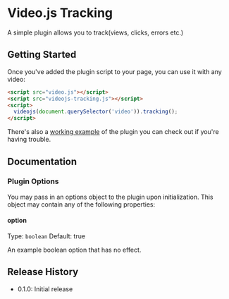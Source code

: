 # Video.js Tracking

A simple plugin allows you to track(views, clicks, errors etc.)

## Getting Started

Once you've added the plugin script to your page, you can use it with any video:

```html
<script src="video.js"></script>
<script src="videojs-tracking.js"></script>
<script>
  videojs(document.querySelector('video')).tracking();
</script>
```

There's also a [working example](example.html) of the plugin you can check out if you're having trouble.

## Documentation
### Plugin Options

You may pass in an options object to the plugin upon initialization. This
object may contain any of the following properties:

#### option
Type: `boolean`
Default: true

An example boolean option that has no effect.

## Release History

 - 0.1.0: Initial release
